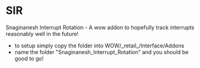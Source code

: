 # SIR
Snaginanesh Interrupt Rotation - A wow addon to hopefully track interrupts reasonably well in the future!
- to setup simply copy the folder into WOW/\_retail\_/Interface/Addons
- name the folder "Snaginanesh_Interrupt_Rotation" and you should be good to go!
